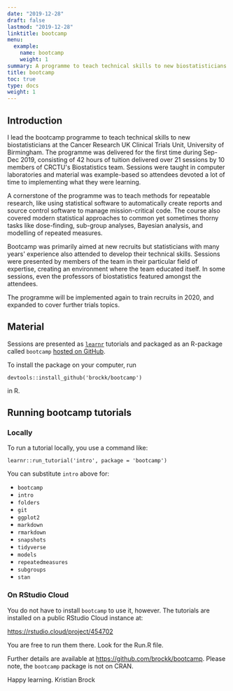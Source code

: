 ```yaml
---
date: "2019-12-28"
draft: false
lastmod: "2019-12-28"
linktitle: bootcamp
menu:
  example:
    name: bootcamp
    weight: 1
summary: A programme to teach technical skills to new biostatisticians at the Cancer Research UK Clinical Trials Unit, University of Birmingham. Sessions are presented as learnr tutorials.
title: bootcamp
toc: true
type: docs
weight: 1
---
```


## Introduction
I lead the bootcamp programme to teach technical skills to new biostatisticians at the Cancer Research UK Clinical Trials Unit, University of Birmingham. 
The programme was delivered for the first time during Sep-Dec 2019, consisting of 42 hours of tuition delivered over 21 sessions by 10 members of CRCTU's Biostatistics team.
Sessions were taught in computer laboratories and material was example-based so attendees devoted a lot of time to implementing what they were learning.

A cornerstone of the programme was to teach methods for repeatable research, like using statistical software to automatically create reports and source control software to manage mission-critical code. 
The course also covered modern statistical approaches to common yet sometimes thorny tasks like dose-finding, sub-group analyses, Bayesian analysis, and modelling of repeated measures.

Bootcamp was primarily aimed at new recruits but statisticians with many years' experience also attended to develop their technical skills.
Sessions were presented by members of the team in their particular field of expertise, creating an environment where the team educated itself.
In some sessions, even the professors of biostatistics featured amongst the attendees.

The programme will be implemented again to train recruits in 2020, and expanded to cover further trials topics.


## Material

Sessions are presented as [`learnr`](https://rstudio.github.io/learnr/) tutorials and packaged as an R-package called `bootcamp` [hosted on GitHub](https://github.com/brockk/bootcamp).

To install the package on your computer, run 

`devtools::install_github('brockk/bootcamp')`

in R.

## Running bootcamp tutorials

### Locally
To run a tutorial locally, you use a command like:

`learnr::run_tutorial('intro', package = 'bootcamp')`

You can substitute `intro` above for:

- `bootcamp`
- `intro`
- `folders`
- `git`
- `ggplot2`
- `markdown`
- `rmarkdown`
- `snapshots`
- `tidyverse`
- `models`
- `repeatedmeasures`
- `subgroups`
- `stan`

### On RStudio Cloud
You do not have to install `bootcamp` to use it, however.
The tutorials are installed on a public RStudio Cloud instance at:

https://rstudio.cloud/project/454702

You are free to run them there. 
Look for the Run.R file.

Further details are available at https://github.com/brockk/bootcamp.
Please note, the `bootcamp` package is not on CRAN.

Happy learning.
Kristian Brock
